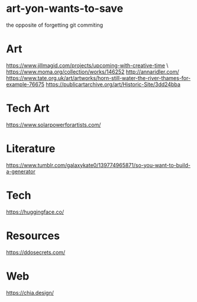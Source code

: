 # art-yon-wants-to-save
the opposite of forgetting git commiting

# Art
https://www.jillmagid.com/projects/upcoming-with-creative-time \\
https://www.moma.org/collection/works/146252 
http://annaridler.com/
https://www.tate.org.uk/art/artworks/horn-still-water-the-river-thames-for-example-76675
https://publicartarchive.org/art/Historic-Site/3dd24bba


# Tech Art
https://www.solarpowerforartists.com/

# Literature
https://www.tumblr.com/galaxykate0/139774965871/so-you-want-to-build-a-generator

# Tech
https://huggingface.co/

# Resources
https://ddosecrets.com/

# Web
https://chia.design/
